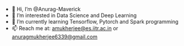 - 👋 Hi, I’m @Anurag-Maverick
- 👀 I’m interested in Data Science and Deep Learning
- 🌱 I’m currently learning Tensorflow, Pytorch and Spark programming
- 📫 Reach me at: amukherjee@es.iitr.ac.in or anuragmukherjee6339@gmail.com

<!---
Anurag-Maverick/Anurag-Maverick is a ✨ special ✨ repository because its `README.md` (this file) appears on your GitHub profile.
You can click the Preview link to take a look at your changes.
--->

